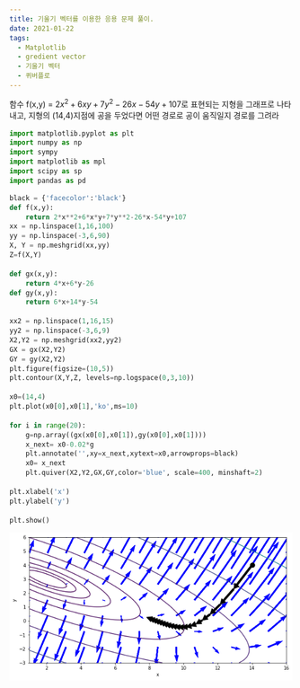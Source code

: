 ```yaml
---
title: 기울기 벡터를 이용한 응용 문제 풀이.
date: 2021-01-22
tags:
  - Matplotlib
  - gredient vector
  - 기울기 벡터 
  - 퀴버플로
---
```


함수 f(x,y) = $2x^2 + 6xy + 7y^2 -26x -54y + 107$로 표현되는 지형을 그래프로 나타내고, 지형의 (14,4)지점에 공을 두었다면 어떤 경로로 공이 움직일지 경로를 그려라


```python
import matplotlib.pyplot as plt
import numpy as np
import sympy
import matplotlib as mpl
import scipy as sp
import pandas as pd
```


```python
black = {'facecolor':'black'}
def f(x,y):
    return 2*x**2+6*x*y+7*y**2-26*x-54*y+107
xx = np.linspace(1,16,100)
yy = np.linspace(-3,6,90)
X, Y = np.meshgrid(xx,yy)
Z=f(X,Y)

def gx(x,y):
    return 4*x+6*y-26
def gy(x,y):
    return 6*x+14*y-54

xx2 = np.linspace(1,16,15)
yy2 = np.linspace(-3,6,9)
X2,Y2 = np.meshgrid(xx2,yy2)
GX = gx(X2,Y2)
GY = gy(X2,Y2)
plt.figure(figsize=(10,5))
plt.contour(X,Y,Z, levels=np.logspace(0,3,10))

x0=(14,4)
plt.plot(x0[0],x0[1],'ko',ms=10)

for i in range(20):
    g=np.array((gx(x0[0],x0[1]),gy(x0[0],x0[1])))
    x_next= x0-0.02*g
    plt.annotate('',xy=x_next,xytext=x0,arrowprops=black)
    x0= x_next
    plt.quiver(X2,Y2,GX,GY,color='blue', scale=400, minshaft=2)

plt.xlabel('x')
plt.ylabel('y')

plt.show()
```


![png](./chapter4_from_page_317_to_318_2_0.png)



